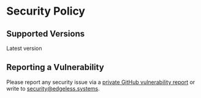 # Security Policy

## Supported Versions

Latest version

## Reporting a Vulnerability

Please report any security issue via a [private GitHub vulnerability report](https://github.com/edgelesssys/constellation/security/advisories/new) or write to security@edgeless.systems.
